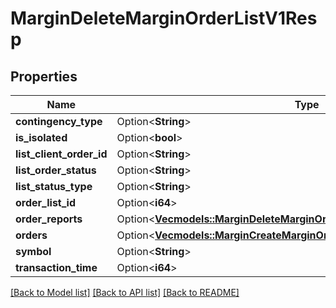 # MarginDeleteMarginOrderListV1Resp

## Properties

Name | Type | Description | Notes
------------ | ------------- | ------------- | -------------
**contingency_type** | Option<**String**> |  | [optional]
**is_isolated** | Option<**bool**> |  | [optional]
**list_client_order_id** | Option<**String**> |  | [optional]
**list_order_status** | Option<**String**> |  | [optional]
**list_status_type** | Option<**String**> |  | [optional]
**order_list_id** | Option<**i64**> |  | [optional]
**order_reports** | Option<[**Vec<models::MarginDeleteMarginOrderListV1RespOrderReportsInner>**](MarginDeleteMarginOrderListV1Resp_orderReports_inner.md)> |  | [optional]
**orders** | Option<[**Vec<models::MarginCreateMarginOrderOcoV1RespOrdersInner>**](MarginCreateMarginOrderOcoV1Resp_orders_inner.md)> |  | [optional]
**symbol** | Option<**String**> |  | [optional]
**transaction_time** | Option<**i64**> |  | [optional]

[[Back to Model list]](../README.md#documentation-for-models) [[Back to API list]](../README.md#documentation-for-api-endpoints) [[Back to README]](../README.md)


